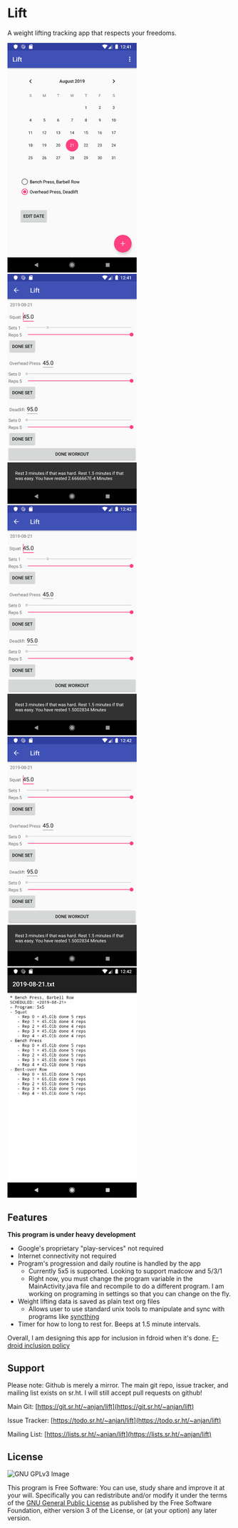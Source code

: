 # Lift
A weight lifting tracking app that respects your freedoms.

[<img src="https://raw.githubusercontent.com/anjandev/Lift/master/screenshots/Screenshot_1566373276.png" width="290">](https://raw.githubusercontent.com/anjandev/Lift/master/screenshots/Screenshot_1566373276.png)
[<img src="https://raw.githubusercontent.com/anjandev/Lift/master/screenshots/Screenshot_1566373282.png" width="290">](https://raw.githubusercontent.com/anjandev/Lift/master/screenshots/Screenshot_1566373282.png)
[<img src="https://raw.githubusercontent.com/anjandev/Lift/master/screenshots/Screenshot_1566373372.png" width="290">](https://raw.githubusercontent.com/anjandev/Lift/master/screenshots/Screenshot_1566373372.png)
[<img src="https://raw.githubusercontent.com/anjandev/Lift/master/screenshots/Screenshot_1566373372.png" width="290">](https://raw.githubusercontent.com/anjandev/Lift/master/screenshots/Screenshot_1566373372.png)
[<img src="https://raw.githubusercontent.com/anjandev/Lift/master/screenshots/Screenshot_1566373377.png" width="290">](https://raw.githubusercontent.com/anjandev/Lift/master/screenshots/Screenshot_1566373377.png)

## Features
**This program is under heavy development**

- Google's proprietary "play-services" not required
- Internet connectivity not required
- Program's progression and daily routine is handled by the app
    - Currently 5x5 is supported. Looking to support madcow and 5/3/1
    - Right now, you must change the program variable in the MainActivity.java
      file and recompile to do a different program. I am working on programing
      in settings so that you can change on the fly. 
- Weight lifting data is saved as plain text org files 
  - Allows user to use standard unix tools to manipulate and sync with programs
    like [syncthing](https://syncthing.net/)
- Timer for how to long to rest for. Beeps at 1.5 minute intervals.

Overall, I am designing this app for inclusion in fdroid when it's done.
[F-droid inclusion policy](https://f-droid.org/en/docs/Inclusion_Policy/)


## Support
Please note: Github is merely a mirror. The main git repo, issue tracker, and mailing list exists on sr.ht.
I will still accept pull requests on github!

Main Git:
[https://git.sr.ht/~anjan/lift](https://git.sr.ht/~anjan/lift)

Issue Tracker:
[https://todo.sr.ht/~anjan/lift](https://todo.sr.ht/~anjan/lift)

Mailing List:
[https://lists.sr.ht/~anjan/lift](https://lists.sr.ht/~anjan/lift)


## License
![GNU GPLv3 Image](https://www.gnu.org/graphics/gplv3-or-later.png)

This program is Free Software: You can use, study share and improve it at your
will. Specifically you can redistribute and/or modify it under the terms of the
[GNU General Public License](https://www.gnu.org/licenses/gpl.html) as
published by the Free Software Foundation, either version 3 of the License, or
(at your option) any later version.
